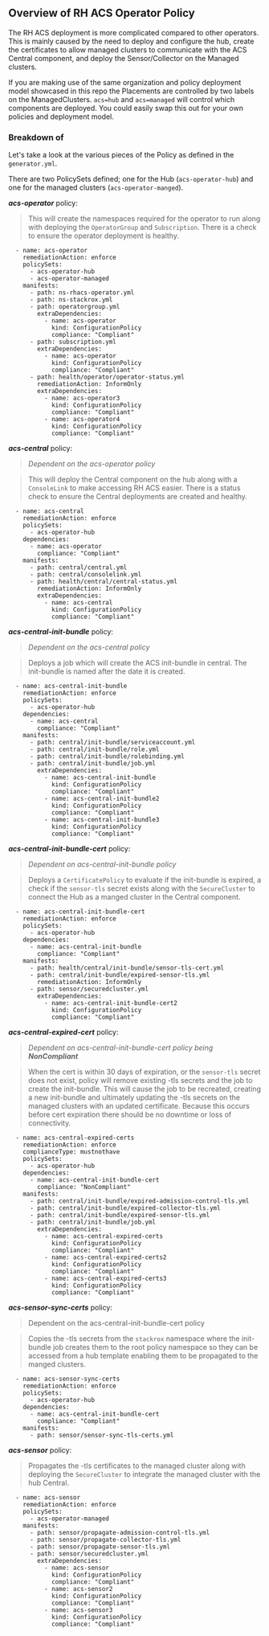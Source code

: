 ## Overview of RH ACS Operator Policy

The RH ACS deployment is more complicated compared to other operators.  This is mainly caused by the need to deploy and configure the hub, create the certificates to allow managed clusters to communicate with the ACS Central component, and deploy the Sensor/Collector on the Managed clusters.

If you are making use of the same organization and policy deployment model showcased in this repo the Placements are controlled by two labels on the ManagedClusters.  `acs=hub` and `acs=managed` will control which components are deployed.  You could easily swap this out for your own policies and deployment model.

### Breakdown of 
Let's take a look at the various pieces of the Policy as defined in the `generator.yml`.

There are two PolicySets defined; one for the Hub (`acs-operator-hub`) and one for the managed clusters (`acs-operator-manged`).

***acs-operator*** policy:
> This will create the namespaces required for the operator to run along with deploying the `OperatorGroup` and `Subscription`.  There is a check to ensure the operator deployment is healthy.
```
  - name: acs-operator
    remediationAction: enforce
    policySets:
      - acs-operator-hub
      - acs-operator-managed
    manifests:
      - path: ns-rhacs-operator.yml
      - path: ns-stackrox.yml
      - path: operatorgroup.yml
        extraDependencies: 
          - name: acs-operator
            kind: ConfigurationPolicy
            compliance: "Compliant"
      - path: subscription.yml
        extraDependencies: 
          - name: acs-operator
            kind: ConfigurationPolicy
            compliance: "Compliant"
      - path: health/operator/operator-status.yml
        remediationAction: InformOnly
        extraDependencies: 
          - name: acs-operator3
            kind: ConfigurationPolicy
            compliance: "Compliant"
          - name: acs-operator4
            kind: ConfigurationPolicy
            compliance: "Compliant"
```

***acs-central*** policy:
> *Dependent on the acs-operator policy*

> This will deploy the Central component on the hub along with a `ConsoleLink` to make accessing RH ACS easier.  There is a status check to ensure the Central deployments are created and healthy.
```
  - name: acs-central
    remediationAction: enforce
    policySets:
      - acs-operator-hub
    dependencies:
      - name: acs-operator
        compliance: "Compliant"
    manifests:
      - path: central/central.yml
      - path: central/consolelink.yml
      - path: health/central/central-status.yml
        remediationAction: InformOnly
        extraDependencies: 
          - name: acs-central
            kind: ConfigurationPolicy
            compliance: "Compliant"
```

***acs-central-init-bundle*** policy:
> *Dependent on the acs-central policy*

> Deploys a job which will create the ACS init-bundle in central.  The init-bundle is named after the date it is created.
```
  - name: acs-central-init-bundle
    remediationAction: enforce
    policySets:
      - acs-operator-hub
    dependencies:
      - name: acs-central
        compliance: "Compliant"
    manifests:
      - path: central/init-bundle/serviceaccount.yml
      - path: central/init-bundle/role.yml
      - path: central/init-bundle/rolebinding.yml
      - path: central/init-bundle/job.yml
        extraDependencies: 
          - name: acs-central-init-bundle
            kind: ConfigurationPolicy
            compliance: "Compliant"
          - name: acs-central-init-bundle2
            kind: ConfigurationPolicy
            compliance: "Compliant"
          - name: acs-central-init-bundle3
            kind: ConfigurationPolicy
            compliance: "Compliant"
```

***acs-central-init-bundle-cert*** policy:
> *Dependent on acs-central-init-bundle policy*

> Deploys a `CertificatePolicy` to evaluate if the init-bundle is expired, a check if the `sensor-tls` secret exists along with the `SecureCluster` to connect the Hub as a manged cluster in the Central component.
```
  - name: acs-central-init-bundle-cert
    remediationAction: enforce
    policySets:
      - acs-operator-hub
    dependencies:
      - name: acs-central-init-bundle
        compliance: "Compliant"
    manifests:
      - path: health/central/init-bundle/sensor-tls-cert.yml
      - path: central/init-bundle/expired-sensor-tls.yml
        remediationAction: InformOnly
      - path: sensor/securedcluster.yml
        extraDependencies: 
          - name: acs-central-init-bundle-cert2
            kind: ConfigurationPolicy
            compliance: "Compliant"
```

***acs-central-expired-cert*** policy:
> *Dependent on acs-central-init-bundle-cert policy being **NonCompliant***

> When the cert is within 30 days of expiration, or the `sensor-tls` secret does not exist, policy will remove existing -tls secrets and the job to create the init-bundle.  This will cause the job to be recreated, creating a new init-bundle and ultimately updating the -tls secrets on the managed clusters with an updated certificate.  Because this occurs before cert expiration there should be no downtime or loss of connectivity.
```
  - name: acs-central-expired-certs
    remediationAction: enforce
    complianceType: mustnothave
    policySets:
      - acs-operator-hub
    dependencies:
      - name: acs-central-init-bundle-cert
        compliance: "NonCompliant"
    manifests:
      - path: central/init-bundle/expired-admission-control-tls.yml
      - path: central/init-bundle/expired-collector-tls.yml
      - path: central/init-bundle/expired-sensor-tls.yml
      - path: central/init-bundle/job.yml
        extraDependencies: 
          - name: acs-central-expired-certs
            kind: ConfigurationPolicy
            compliance: "Compliant"
          - name: acs-central-expired-certs2
            kind: ConfigurationPolicy
            compliance: "Compliant"
          - name: acs-central-expired-certs3
            kind: ConfigurationPolicy
            compliance: "Compliant"
```

***acs-sensor-sync-certs*** policy:
> Dependent on the acs-central-init-bundle-cert policy

> Copies the -tls secrets from the `stackrox` namespace where the init-bundle job creates them to the root policy namespace so they can be accessed from a hub template enabling them to be propagated to the manged clusters.
```
  - name: acs-sensor-sync-certs
    remediationAction: enforce
    policySets:
      - acs-operator-hub
    dependencies:
      - name: acs-central-init-bundle-cert
        compliance: "Compliant"
    manifests:
      - path: sensor/sensor-sync-tls-certs.yml
```

***acs-sensor*** policy:
> Propagates the -tls certificates to the managed cluster along with deploying the `SecureCluster` to integrate the managed cluster with the hub Central.
```
  - name: acs-sensor
    remediationAction: enforce
    policySets:
      - acs-operator-managed
    manifests:
      - path: sensor/propagate-admission-control-tls.yml
      - path: sensor/propagate-collector-tls.yml
      - path: sensor/propagate-sensor-tls.yml
      - path: sensor/securedcluster.yml
        extraDependencies: 
          - name: acs-sensor
            kind: ConfigurationPolicy
            compliance: "Compliant"
          - name: acs-sensor2
            kind: ConfigurationPolicy
            compliance: "Compliant"
          - name: acs-sensor3
            kind: ConfigurationPolicy
            compliance: "Compliant"
```